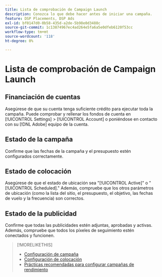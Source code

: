 ```yaml
---
title: Lista de comprobación de Campaign Launch
description: Conozca lo que debe hacer antes de iniciar una campaña.
feature: DSP Placements, DSP Ads
exl-id: bf0147d0-0b58-435d-a2de-5b98e0d3488c
source-git-commit: 1c13874967ec4ad264e5fa6a5e0dfeb6120f53cc
workflow-type: tm+mt
source-wordcount: '118'
ht-degree: 0%

---
```


# Lista de comprobación de Campaign Launch

## Financiación de cuentas

Asegúrese de que su cuenta tenga suficiente crédito para ejecutar toda la campaña. Puede comprobar y rellenar los fondos de cuenta en [!UICONTROL Settings] > [!UICONTROL Account] o poniéndose en contacto con su [!DNL Adobe] equipo de la cuenta.

## Estado de la campaña

Confirme que las fechas de la campaña y el presupuesto estén configurados correctamente.

## Estado de colocación

Asegúrese de que el estado de ubicación sea &quot;[!UICONTROL Active]&quot; o &quot;[!UICONTROL Scheduled].&quot; Además, compruebe que los otros parámetros de ubicación (como la lista del sitio, el presupuesto, el objetivo, las fechas de vuelo y la frecuencia) son correctos.

## Estado de la publicidad

Confirme que todas las publicidades estén adjuntas, aprobadas y activas. Además, compruebe que todos los píxeles de seguimiento estén conectados y funcionen.

>[!MORELIKETHIS]
>
>* [Configuración de campaña](/help/dsp/campaign-management/campaigns/campaign-settings.md)
>* [Configuración de colocación](/help/dsp/campaign-management/placements/placement-settings.md)
>* [Prácticas recomendadas para configurar campañas de rendimiento](/help/dsp/optimization/campaign-best-practices-performance.md)

